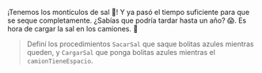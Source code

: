 ¡Tenemos los montículos de sal :tada:! Y ya pasó el tiempo suficiente para que se seque completamente. ¿Sabías que podría tardar hasta un año? :scream:. Es hora de cargar la sal en los camiones. :truck:

> Definí los procedimientos `SacarSal` que saque bolitas azules mientras queden, y `CargarSal` que ponga bolitas azules mientras el `camionTieneEspacio`. 
